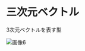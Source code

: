 # 三次元ベクトル

3次元ベクトルを表す型

![画像6](https://user-images.githubusercontent.com/91818705/230623614-136b1e9f-fe2b-4fb8-92c8-c8d728babb83.png)
